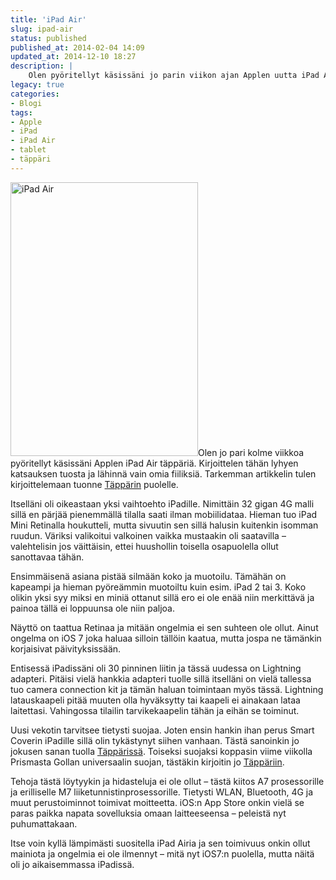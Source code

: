 ```yaml
---
title: 'iPad Air'
slug: ipad-air
status: published
published_at: 2014-02-04 14:09
updated_at: 2014-12-10 18:27
description: |
    Olen pyöritellyt käsissäni jo parin viikon ajan Applen uutta iPad Air täppäriä.
legacy: true
categories:
- Blogi
tags:
- Apple
- iPad
- iPad Air
- tablet
- täppäri
---
```


<p><a href="https://cdn.markokaartinen.net/uploads/2014/02/iPadAir.png"><img loading="lazy" decoding="async" class="alignright size-medium wp-image-4779" src="https://cdn.markokaartinen.net/uploads/2014/02/iPadAir-300x438.png" alt="iPad Air" width="300" height="438" /></a>Olen jo pari kolme viikkoa pyöritellyt käsissäni Applen iPad Air täppäriä. Kirjoittelen tähän lyhyen katsauksen tuosta ja lähinnä vain omia fiiliksiä. Tarkemman artikkelin tulen kirjoittelemaan tuonne <a href="http://tappari.fi" target="_blank">Täppärin</a> puolelle.</p>
<p>Itselläni oli oikeastaan yksi vaihtoehto iPadille. Nimittäin 32 gigan 4G malli sillä en pärjää pienemmällä tilalla saati ilman mobiilidataa. Hieman tuo iPad Mini Retinalla houkutteli, mutta sivuutin sen sillä halusin kuitenkin isomman ruudun. Väriksi valikoitui valkoinen vaikka mustaakin oli saatavilla &#8211; valehtelisin jos väittäisin, ettei huushollin toisella osapuolella ollut sanottavaa tähän.</p>
<p>Ensimmäisenä asiana pistää silmään koko ja muotoilu. Tämähän on kapeampi ja hieman pyöreämmin muotoiltu kuin esim. iPad 2 tai 3. Koko olikin yksi syy miksi en miniä ottanut sillä ero ei ole enää niin merkittävä ja painoa tällä ei loppuunsa ole niin paljoa.</p>
<p>Näyttö on taattua Retinaa ja mitään ongelmia ei sen suhteen ole ollut. Ainut ongelma on iOS 7 joka haluaa silloin tällöin kaatua, mutta jospa ne tämänkin korjaisivat päivityksissään.</p>
<p>Entisessä iPadissäni oli 30 pinninen liitin ja tässä uudessa on Lightning adapteri. Pitäisi vielä hankkia adapteri tuolle sillä itselläni on vielä tallessa tuo camera connection kit ja tämän haluan toimintaan myös tässä. Lightning latauskaapeli pitää muuten olla hyväksytty tai kaapeli ei ainakaan lataa laitettasi. Vahingossa tilailin tarvikekaapelin tähän ja eihän se toiminut.</p>
<p>Uusi vekotin tarvitsee tietysti suojaa. Joten ensin hankin ihan perus Smart Coverin iPadille sillä olin tykästynyt siihen vanhaan. Tästä sanoinkin jo jokusen sanan tuolla <a href="http://tappari.fi/apple/ipad-air-smart-cover" target="_blank">Täppärissä</a>. Toiseksi suojaksi koppasin viime viikolla Prismasta Gollan universaalin suojan, tästäkin kirjoitin jo <a href="http://tappari.fi/lisavarusteet/golla-vincent-suoja-10-1-tappareille" target="_blank">Täppäriin</a>.</p>
<p>Tehoja tästä löytyykin ja hidasteluja ei ole ollut &#8211; tästä kiitos A7 prosessorille ja erilliselle M7 liiketunnistinprosessorille. Tietysti WLAN, Bluetooth, 4G ja muut perustoiminnot toimivat moitteetta. iOS:n App Store onkin vielä se paras paikka napata sovelluksia omaan laitteeseensa &#8211; peleistä nyt puhumattakaan.</p>
<p>Itse voin kyllä lämpimästi suositella iPad Airia ja sen toimivuus onkin ollut mainiota ja ongelmia ei ole ilmennyt &#8211; mitä nyt iOS7:n puolella, mutta näitä oli jo aikaisemmassa iPadissä.</p>